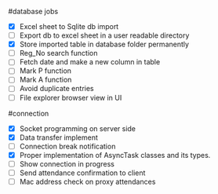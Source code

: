 #database jobs
- [x] Excel sheet to Sqlite db import
- [ ] Export db to excel sheet in a user readable directory
- [x] Store imported table in database folder permanently
- [ ] Reg_No search function
- [ ] Fetch date and make a new column in table
- [ ] Mark P function
- [ ] Mark A function
- [ ] Avoid duplicate entries
- [ ] File explorer browser view in UI

#connection
- [x] Socket programming on server side
- [x] Data transfer implement
- [ ] Connection break notification
- [x] Proper implementation of AsyncTask classes and its types.
- [ ] Show connection in progress
- [ ] Send attendance confirmation to client
- [ ] Mac address check on proxy attendances